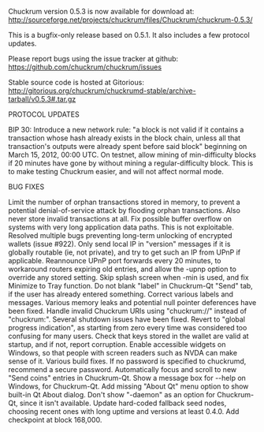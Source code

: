 Chuckrum version 0.5.3 is now available for download at:
http://sourceforge.net/projects/chuckrum/files/Chuckrum/chuckrum-0.5.3/

This is a bugfix-only release based on 0.5.1.
It also includes a few protocol updates.

Please report bugs using the issue tracker at github:
https://github.com/chuckrum/chuckrum/issues

Stable source code is hosted at Gitorious:
http://gitorious.org/chuckrum/chuckrumd-stable/archive-tarball/v0.5.3#.tar.gz

PROTOCOL UPDATES

BIP 30: Introduce a new network rule: "a block is not valid if it contains a transaction whose hash already exists in the block chain, unless all that transaction's outputs were already spent before said block" beginning on March 15, 2012, 00:00 UTC.
On testnet, allow mining of min-difficulty blocks if 20 minutes have gone by without mining a regular-difficulty block. This is to make testing Chuckrum easier, and will not affect normal mode.

BUG FIXES

Limit the number of orphan transactions stored in memory, to prevent a potential denial-of-service attack by flooding orphan transactions. Also never store invalid transactions at all.
Fix possible buffer overflow on systems with very long application data paths. This is not exploitable.
Resolved multiple bugs preventing long-term unlocking of encrypted wallets
(issue #922).
Only send local IP in "version" messages if it is globally routable (ie, not private), and try to get such an IP from UPnP if applicable.
Reannounce UPnP port forwards every 20 minutes, to workaround routers expiring old entries, and allow the -upnp option to override any stored setting.
Skip splash screen when -min is used, and fix Minimize to Tray function.
Do not blank "label" in Chuckrum-Qt "Send" tab, if the user has already entered something.
Correct various labels and messages.
Various memory leaks and potential null pointer deferences have been fixed.
Handle invalid Chuckrum URIs using "chuckrum://" instead of "chuckrum:".
Several shutdown issues have been fixed.
Revert to "global progress indication", as starting from zero every time was considered too confusing for many users.
Check that keys stored in the wallet are valid at startup, and if not, report corruption.
Enable accessible widgets on Windows, so that people with screen readers such as NVDA can make sense of it.
Various build fixes.
If no password is specified to chuckrumd, recommend a secure password.
Automatically focus and scroll to new "Send coins" entries in Chuckrum-Qt.
Show a message box for --help on Windows, for Chuckrum-Qt.
Add missing "About Qt" menu option to show built-in Qt About dialog.
Don't show "-daemon" as an option for Chuckrum-Qt, since it isn't available.
Update hard-coded fallback seed nodes, choosing recent ones with long uptime and versions at least 0.4.0.
Add checkpoint at block 168,000.
